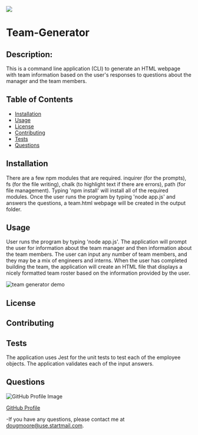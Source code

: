 <img src="https://img.shields.io/badge/AllAroundD-Team%20Generator-green">

# Team-Generator

## Description:
  This is a command line application (CLI) to generate an HTML webpage with team information based on the user's responses to questions about the manager and the team members.

## Table of Contents
  - [Installation](#Installation)
  - [Usage](#Usage)
  - [License](#License)
  - [Contributing](#Contributing)
  - [Tests](#Tests)
  - [Questions](#Questions)

## Installation
  There are a few npm modules that are required. inquirer (for the prompts), fs (for the file writing), chalk (to highlight text if there are errors), path (for file management).
  Typing 'npm install' will install all of the required modules.
  Once the user runs the program by typing 'node app.js' and answers the questions, a team.html webpage will be created in the output folder.

## Usage
  User runs the program by typing 'node app.js'. The application will prompt the user for information about the team manager and then information about the team members. The user can input any number of team members, and they may be a mix of engineers and interns. When the user has completed building the team, the application will create an HTML file that displays a nicely formatted team roster based on the information provided by the user.

![team generator demo](./assets/teamgenerator-demo.gif)

## License
  

## Contributing
  

## Tests
  The application uses Jest for the unit tests to test each of the employee objects. The application validates each of the input answers.

## Questions
![GitHub Profile Image](https://avatars3.githubusercontent.com/u/64918107?s=460&u=4277fa2bf868713adec524f08700cee517941e82&v=4)

[GitHub Profile](https://github.com/AllAroundD/)

-If you have any questions, please contact me at [dougmoore@use.startmail.com](mailto:dougmoore@use.startmail.com?subject=[GitHub]%20Source%20Question).
